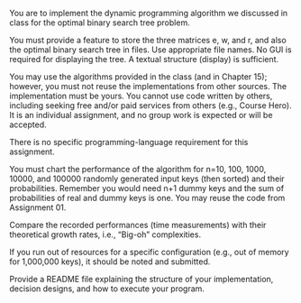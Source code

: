 You are to implement the dynamic programming algorithm we discussed in class for the optimal binary search tree problem.

 

You must provide a feature to store the three matrices e, w, and r, and also the optimal binary search tree in files. Use appropriate file names.  No GUI is required for displaying the tree.  A textual structure (display) is sufficient.

You may use the algorithms provided in the class (and in Chapter 15); however, you must not reuse the implementations from other sources. The implementation must be yours. You cannot use code written by others, including seeking free and/or paid services from others (e.g., Course Hero). It is an individual assignment, and no group work is expected or will be accepted.

There is no specific programming-language requirement for this assignment.

You must chart the performance of the algorithm for n=10, 100, 1000, 10000, and 100000 randomly generated input keys (then sorted) and their probabilities. Remember you would need n+1 dummy keys and the sum of probabilities of real and dummy keys is one. You may reuse the code from Assignment 01.

Compare the recorded performances (time measurements) with their theoretical growth rates, i.e., “Big-oh” complexities.

If you run out of resources for a specific configuration (e.g., out of memory for 1,000,000 keys), it should be noted and submitted.

Provide a README file explaining the structure of your implementation, decision designs, and how to execute your program.
